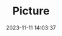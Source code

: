 ---
weight: 1
images:
- /images/edited/114.jpeg
title: Picture
date: 2023-11-11 14:03:37
tags:
- luminar
- work
---